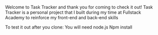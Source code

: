 Welcome to Task Tracker and thank you for coming to check it out!
Task Tracker is a personal project that I built during my time at Fullstack Academy to reinforce my front-end and back-end skills

To test it out after you clone:
You will need node.js
Npm install

